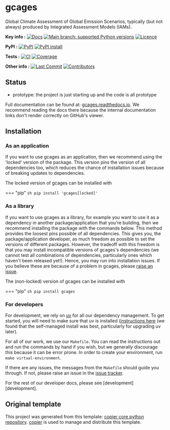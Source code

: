 <!--- --8<-- [start:description] -->
# gcages

Global Climate Assessment of Global Emission Scenarios, typically (but not always) produced by Integrated Assessment Models (IAMs).

**Key info :**
[![Docs](https://readthedocs.org/projects/gcages/badge/?version=latest)](https://gcages.readthedocs.io)
[![Main branch: supported Python versions](https://img.shields.io/python/required-version-toml?tomlFilePath=https%3A%2F%2Fraw.githubusercontent.com%2Fopenscm%2Fgcages%2Fmain%2Fpyproject.toml)](https://github.com/openscm/gcages/blob/main/pyproject.toml)
[![Licence](https://img.shields.io/pypi/l/gcages?label=licence)](https://github.com/openscm/gcages/blob/main/LICENCE)

**PyPI :**
[![PyPI](https://img.shields.io/pypi/v/gcages.svg)](https://pypi.org/project/gcages/)
[![PyPI install](https://github.com/openscm/gcages/actions/workflows/install-pypi.yaml/badge.svg?branch=main)](https://github.com/openscm/gcages/actions/workflows/install-pypi.yaml)

**Tests :**
[![CI](https://github.com/openscm/gcages/actions/workflows/ci.yaml/badge.svg?branch=main)](https://github.com/openscm/gcages/actions/workflows/ci.yaml)
[![Coverage](https://codecov.io/gh/openscm/gcages/branch/main/graph/badge.svg)](https://codecov.io/gh/openscm/gcages)

**Other info :**
[![Last Commit](https://img.shields.io/github/last-commit/openscm/gcages.svg)](https://github.com/openscm/gcages/commits/main)
[![Contributors](https://img.shields.io/github/contributors/openscm/gcages.svg)](https://github.com/openscm/gcages/graphs/contributors)
## Status

<!---

We recommend having a status line in your repo
to tell anyone who stumbles on your repository where you're up to.
Some suggested options:

- prototype: the project is just starting up and the code is all prototype
- development: the project is actively being worked on
- finished: the project has achieved what it wanted
  and is no longer being worked on, we won't reply to any issues
- dormant: the project is no longer worked on
  but we might come back to it,
  if you have questions, feel free to raise an issue
- abandoned: this project is no longer worked on
  and we won't reply to any issues
-->

- prototype: the project is just starting up and the code is all prototype

<!--- --8<-- [end:description] -->

Full documentation can be found at:
[gcages.readthedocs.io](https://gcages.readthedocs.io/en/latest/).
We recommend reading the docs there because the internal documentation links
don't render correctly on GitHub's viewer.

## Installation

<!--- --8<-- [start:installation] -->
### As an application

If you want to use gcages as an application,
then we recommend using the 'locked' version of the package.
This version pins the version of all dependencies too,
which reduces the chance of installation issues
because of breaking updates to dependencies.

The locked version of gcages can be installed with

=== "pip"
    ```sh
    pip install 'gcages[locked]'
    ```

### As a library

If you want to use gcages as a library,
for example you want to use it
as a dependency in another package/application that you're building,
then we recommend installing the package with the commands below.
This method provides the loosest pins possible of all dependencies.
This gives you, the package/application developer,
as much freedom as possible to set the versions of different packages.
However, the tradeoff with this freedom is that you may install
incompatible versions of gcages's dependencies
(we cannot test all combinations of dependencies,
particularly ones which haven't been released yet!).
Hence, you may run into installation issues.
If you believe these are because of a problem in gcages,
please [raise an issue](https://github.com/openscm/gcages/issues).

The (non-locked) version of gcages can be installed with

=== "pip"
    ```sh
    pip install gcages
    ```

### For developers

For development, we rely on [uv](https://docs.astral.sh/uv/)
for all our dependency management.
To get started, you will need to make sure that uv is installed
([instructions here](https://docs.astral.sh/uv/getting-started/installation/)
(we found that the self-managed install was best,
particularly for upgrading uv later).

For all of our work, we use our `Makefile`.
You can read the instructions out and run the commands by hand if you wish,
but we generally discourage this because it can be error prone.
In order to create your environment, run `make virtual-environment`.

If there are any issues, the messages from the `Makefile` should guide you through.
If not, please raise an issue in the
[issue tracker](https://github.com/openscm/gcages/issues).

For the rest of our developer docs, please see [development][development].

<!--- --8<-- [end:installation] -->

## Original template

This project was generated from this template:
[copier core python repository](https://gitlab.com/openscm/copier-core-python-repository).
[copier](https://copier.readthedocs.io/en/stable/) is used to manage and
distribute this template.
